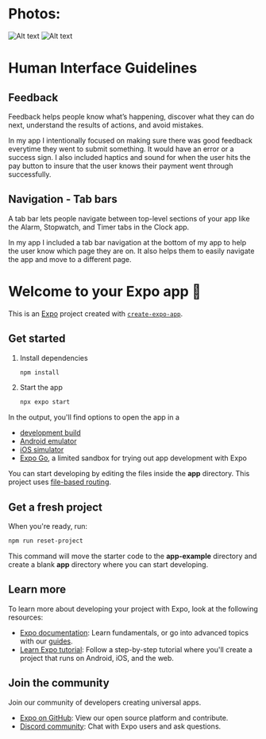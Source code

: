 # Photos:

![Alt text](./assets/main_wireframe.jpg)
![Alt text](./assets/second_wireframe.jpg)

# Human Interface Guidelines

## Feedback

Feedback helps people know what’s happening, discover what they can do next, understand the results of actions, and avoid mistakes.

In my app I intentionally focused on making sure there was good feedback everytime they went to submit something. It would have an error or a success sign. I also included haptics and sound for when the user hits the pay button to insure that the user knows their payment went through successfully.

## Navigation - Tab bars

A tab bar lets people navigate between top-level sections of your app like the Alarm, Stopwatch, and Timer tabs in the Clock app.

In my app I included a tab bar navigation at the bottom of my app to help the user know which page they are on. It also helps them to easily navigate the app and move to a different page.


# Welcome to your Expo app 👋

This is an [Expo](https://expo.dev) project created with [`create-expo-app`](https://www.npmjs.com/package/create-expo-app).

## Get started

1. Install dependencies

   ```bash
   npm install
   ```

2. Start the app

   ```bash
   npx expo start
   ```

In the output, you'll find options to open the app in a

- [development build](https://docs.expo.dev/develop/development-builds/introduction/)
- [Android emulator](https://docs.expo.dev/workflow/android-studio-emulator/)
- [iOS simulator](https://docs.expo.dev/workflow/ios-simulator/)
- [Expo Go](https://expo.dev/go), a limited sandbox for trying out app development with Expo

You can start developing by editing the files inside the **app** directory. This project uses [file-based routing](https://docs.expo.dev/router/introduction).

## Get a fresh project

When you're ready, run:

```bash
npm run reset-project
```

This command will move the starter code to the **app-example** directory and create a blank **app** directory where you can start developing.

## Learn more

To learn more about developing your project with Expo, look at the following resources:

- [Expo documentation](https://docs.expo.dev/): Learn fundamentals, or go into advanced topics with our [guides](https://docs.expo.dev/guides).
- [Learn Expo tutorial](https://docs.expo.dev/tutorial/introduction/): Follow a step-by-step tutorial where you'll create a project that runs on Android, iOS, and the web.

## Join the community

Join our community of developers creating universal apps.

- [Expo on GitHub](https://github.com/expo/expo): View our open source platform and contribute.
- [Discord community](https://chat.expo.dev): Chat with Expo users and ask questions.
